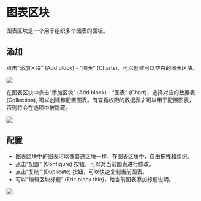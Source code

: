 # 图表区块

<PluginInfo name="data-visualization"></PluginInfo>

图表区块是一个用于组织多个图表的面板。

## 添加

点击“添加区块” (Add block) - “图表” (Charts)，可以创建可以空白的图表区块。

![](https://static-docs.nocobase.com/790faf0a126e4ffcc3ff976818325cfd.png)

在图表区块中点击“添加区块” (Add block) - “图表” (Chart)，选择对应的数据表 (Collection), 可以创建和配置图表。有查看权限的数据表才可以用于配置图表，否则将会在选项中被隐藏。

![](https://static-docs.nocobase.com/93ed2fada2478fba1b243d8705717a34.png)

## 配置

- 图表区块中的图表可以像普通区块一样，在图表区块中，自由拖拽和组织。
- 点击“配置” (Configure) 按钮，可以对当前图表进行修改。
- 点击“复制” (Duplicate) 按钮，可以快速复制当前图表。
- 可以“编辑区块标题” (Edit block title)，给当前图表添加标题说明。

![](https://static-docs.nocobase.com/76787ede47aa514636dcb100f599740e.png)